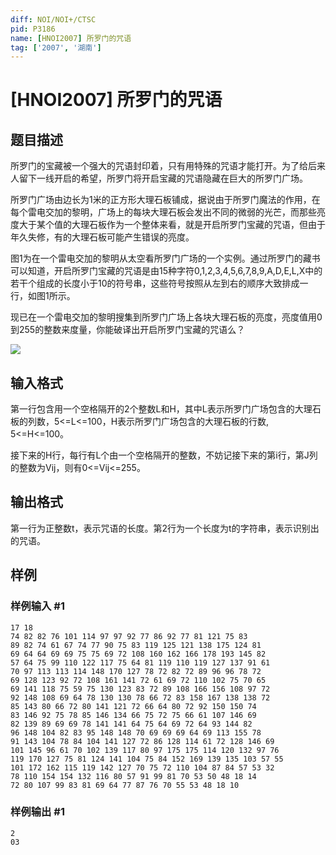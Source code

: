 ```yaml
---
diff: NOI/NOI+/CTSC
pid: P3186
name: [HNOI2007] 所罗门的咒语
tag: ['2007', '湖南']
---
```

# [HNOI2007] 所罗门的咒语
## 题目描述

所罗门的宝藏被一个强大的咒语封印着，只有用特殊的咒语才能打开。为了给后来人留下一线开启的希望，所罗门将开启宝藏的咒语隐藏在巨大的所罗门广场。

所罗门广场由边长为1米的正方形大理石板铺成，据说由于所罗门魔法的作用，在每个雷电交加的黎明，广场上的每块大理石板会发出不同的微弱的光芒，而那些亮度大于某个值的大理石板作为一个整体来看，就是开启所罗门宝藏的咒语，但由于年久失修，有的大理石板可能产生错误的亮度。

图1为在一个雷电交加的黎明从太空看所罗门广场的一个实例。通过所罗门的藏书可以知道，开启所罗门宝藏的咒语是由15种字符0,1,2,3,4,5,6,7,8,9,A,D,E,L,X中的若干个组成的长度小于10的符号串，这些符号按照从左到右的顺序大致排成一行，如图1所示。

现已在一个雷电交加的黎明搜集到所罗门广场上各块大理石板的亮度，亮度值用0到255的整数来度量，你能破译出开启所罗门宝藏的咒语么？

![](https://cdn.luogu.com.cn/upload/image_hosting/pko6syac.png)

## 输入格式

第一行包含用一个空格隔开的2个整数L和H，其中L表示所罗门广场包含的大理石板的列数，5<=L<=100，H表示所罗门广场包含的大理石板的行数, 5<=H<=100。

接下来的H行，每行有L个由一个空格隔开的整数，不妨记接下来的第i行，第J列的整数为Vij，则有0<=Vij<=255。

## 输出格式

第一行为正整数t，表示咒语的长度。第2行为一个长度为t的字符串，表示识别出的咒语。

## 样例

### 样例输入 #1
```
17 18
74 82 82 76 101 114 97 97 92 77 86 92 77 81 121 75 83
89 82 74 61 67 74 77 90 75 83 119 125 121 138 175 124 81
69 64 64 69 69 75 75 69 72 108 160 162 166 178 193 145 82
57 64 75 99 110 122 117 75 64 81 119 110 119 127 137 91 61
70 97 113 113 114 148 170 127 78 72 82 72 89 96 96 78 72
69 128 123 92 72 108 161 141 72 61 69 72 110 102 75 70 65
69 141 118 75 59 75 130 123 83 72 89 108 166 156 108 97 72
92 148 108 69 64 78 130 130 78 66 72 83 158 167 138 138 72
85 143 80 66 72 80 141 121 72 66 64 80 72 92 150 150 74
83 146 92 75 78 85 146 134 66 75 72 75 66 61 107 146 69
82 139 89 69 69 78 141 141 64 75 64 69 72 64 93 144 82
96 148 104 82 83 95 148 148 70 69 69 69 64 69 113 155 78
91 143 104 78 84 104 141 127 72 86 128 114 61 72 128 146 69
101 145 96 61 70 102 139 117 80 97 175 175 114 120 132 97 76
119 170 127 75 81 124 141 104 75 84 152 169 139 135 103 57 55
101 172 162 115 119 142 127 70 75 72 110 104 87 84 57 53 32
78 110 154 154 132 116 80 57 91 99 81 70 53 50 48 18 14
72 80 107 99 83 81 69 64 77 87 76 70 55 53 48 18 10
```
### 样例输出 #1
```
2
03
```
